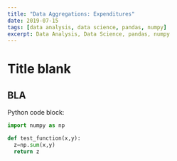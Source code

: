 ```yaml
---
title: "Data Aggregations: Expenditures"
date: 2019-07-15
tags: [data analysis, data science, pandas, numpy]
excerpt: Data Analysis, Data Science, pandas, numpy
---
```

# Title blank

## BLA

Python code block:
```python
import numpy as np

def test_function(x,y):
  z=np.sum(x,y)
  return z
```

